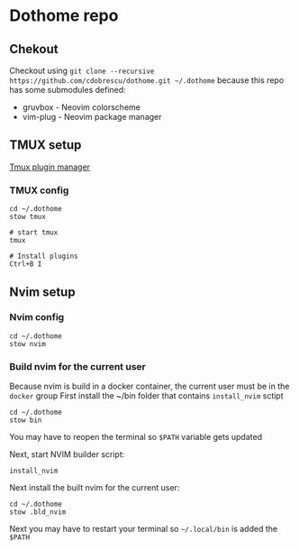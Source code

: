 # Dothome repo

## Chekout
Checkout using `git clone --recursive https://github.com/cdobrescu/dothome.git ~/.dothome` because this repo has some submodules defined:
- gruvbox - Neovim colorscheme
- vim-plug - Neovim package manager

## TMUX setup

[Tmux plugin manager](https://github.com/tmux-plugins/tpm)

### TMUX config
```
cd ~/.dothome
stow tmux

# start tmux
tmux

# Install plugins
Ctrl+B I
```

## Nvim setup
### Nvim config
```
cd ~/.dothome
stow nvim
```

### Build nvim for the current user
Because nvim is build in a docker container, the current user must be in the `docker` group
First install the ~/bin folder that contains `install_nvim` sctipt
```
cd ~/.dothome
stow bin
```
You may have to reopen the terminal so `$PATH` variable gets updated

Next, start NVIM builder script:
```
install_nvim
```

Next install the built nvim for the current user:
```
cd ~/.dothome
stow .bld_nvim
```
Next you may have to restart your terminal so `~/.local/bin` is added the `$PATH`
